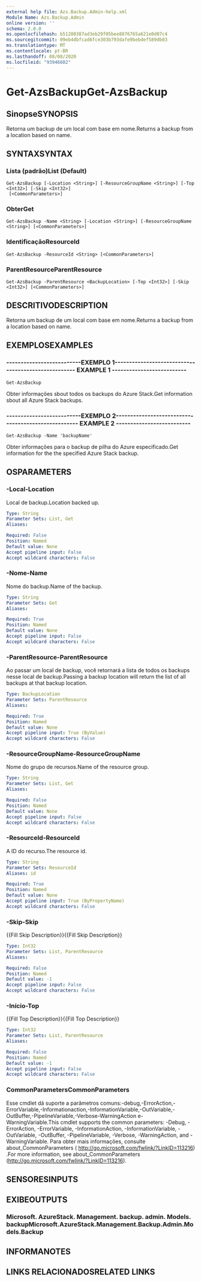 ```yaml
---
external help file: Azs.Backup.Admin-help.xml
Module Name: Azs.Backup.Admin
online version: ''
schema: 2.0.0
ms.openlocfilehash: b51280387ad3eb29f05bee8876765a621e0d07c4
ms.sourcegitcommit: 09eb4dbfcad6fce303b793dafe9bebdef589db03
ms.translationtype: MT
ms.contentlocale: pt-BR
ms.lasthandoff: 08/08/2020
ms.locfileid: "93946602"
---
```

# <span data-ttu-id="a1e78-101">Get-AzsBackup</span><span class="sxs-lookup"><span data-stu-id="a1e78-101">Get-AzsBackup</span></span>

## <span data-ttu-id="a1e78-102">Sinopse</span><span class="sxs-lookup"><span data-stu-id="a1e78-102">SYNOPSIS</span></span>
<span data-ttu-id="a1e78-103">Retorna um backup de um local com base em nome.</span><span class="sxs-lookup"><span data-stu-id="a1e78-103">Returns a backup from a location based on name.</span></span>

## <span data-ttu-id="a1e78-104">SYNTAX</span><span class="sxs-lookup"><span data-stu-id="a1e78-104">SYNTAX</span></span>

### <span data-ttu-id="a1e78-105">Lista (padrão)</span><span class="sxs-lookup"><span data-stu-id="a1e78-105">List (Default)</span></span>
```
Get-AzsBackup [-Location <String>] [-ResourceGroupName <String>] [-Top <Int32>] [-Skip <Int32>]
 [<CommonParameters>]
```

### <span data-ttu-id="a1e78-106">Obter</span><span class="sxs-lookup"><span data-stu-id="a1e78-106">Get</span></span>
```
Get-AzsBackup -Name <String> [-Location <String>] [-ResourceGroupName <String>] [<CommonParameters>]
```

### <span data-ttu-id="a1e78-107">Identificação</span><span class="sxs-lookup"><span data-stu-id="a1e78-107">ResourceId</span></span>
```
Get-AzsBackup -ResourceId <String> [<CommonParameters>]
```

### <span data-ttu-id="a1e78-108">ParentResource</span><span class="sxs-lookup"><span data-stu-id="a1e78-108">ParentResource</span></span>
```
Get-AzsBackup -ParentResource <BackupLocation> [-Top <Int32>] [-Skip <Int32>] [<CommonParameters>]
```

## <span data-ttu-id="a1e78-109">DESCRITIVO</span><span class="sxs-lookup"><span data-stu-id="a1e78-109">DESCRIPTION</span></span>
<span data-ttu-id="a1e78-110">Retorna um backup de um local com base em nome.</span><span class="sxs-lookup"><span data-stu-id="a1e78-110">Returns a backup from a location based on name.</span></span>

## <span data-ttu-id="a1e78-111">EXEMPLOS</span><span class="sxs-lookup"><span data-stu-id="a1e78-111">EXAMPLES</span></span>

### <span data-ttu-id="a1e78-112">--------------------------EXEMPLO 1--------------------------</span><span class="sxs-lookup"><span data-stu-id="a1e78-112">-------------------------- EXAMPLE 1 --------------------------</span></span>
```
Get-AzsBackup
```

<span data-ttu-id="a1e78-113">Obter informações sbout todos os backups do Azure Stack.</span><span class="sxs-lookup"><span data-stu-id="a1e78-113">Get information sbout all Azure Stack backups.</span></span>

### <span data-ttu-id="a1e78-114">--------------------------EXEMPLO 2--------------------------</span><span class="sxs-lookup"><span data-stu-id="a1e78-114">-------------------------- EXAMPLE 2 --------------------------</span></span>
```
Get-AzsBackup -Name 'backupName'
```

<span data-ttu-id="a1e78-115">Obter informações para o backup de pilha do Azure especificado.</span><span class="sxs-lookup"><span data-stu-id="a1e78-115">Get information for the the specified Azure Stack backup.</span></span>

## <span data-ttu-id="a1e78-116">OS</span><span class="sxs-lookup"><span data-stu-id="a1e78-116">PARAMETERS</span></span>

### <span data-ttu-id="a1e78-117">-Local</span><span class="sxs-lookup"><span data-stu-id="a1e78-117">-Location</span></span>
<span data-ttu-id="a1e78-118">Local de backup.</span><span class="sxs-lookup"><span data-stu-id="a1e78-118">Location backed up.</span></span>

```yaml
Type: String
Parameter Sets: List, Get
Aliases: 

Required: False
Position: Named
Default value: None
Accept pipeline input: False
Accept wildcard characters: False
```

### <span data-ttu-id="a1e78-119">-Nome</span><span class="sxs-lookup"><span data-stu-id="a1e78-119">-Name</span></span>
<span data-ttu-id="a1e78-120">Nome do backup.</span><span class="sxs-lookup"><span data-stu-id="a1e78-120">Name of the backup.</span></span>

```yaml
Type: String
Parameter Sets: Get
Aliases: 

Required: True
Position: Named
Default value: None
Accept pipeline input: False
Accept wildcard characters: False
```

### <span data-ttu-id="a1e78-121">-ParentResource</span><span class="sxs-lookup"><span data-stu-id="a1e78-121">-ParentResource</span></span>
<span data-ttu-id="a1e78-122">Ao passar um local de backup, você retornará a lista de todos os backups nesse local de backup.</span><span class="sxs-lookup"><span data-stu-id="a1e78-122">Passing a backup location will return the list of all backups at that backup location.</span></span>

```yaml
Type: BackupLocation
Parameter Sets: ParentResource
Aliases: 

Required: True
Position: Named
Default value: None
Accept pipeline input: True (ByValue)
Accept wildcard characters: False
```

### <span data-ttu-id="a1e78-123">-ResourceGroupName</span><span class="sxs-lookup"><span data-stu-id="a1e78-123">-ResourceGroupName</span></span>
<span data-ttu-id="a1e78-124">Nome do grupo de recursos.</span><span class="sxs-lookup"><span data-stu-id="a1e78-124">Name of the resource group.</span></span>

```yaml
Type: String
Parameter Sets: List, Get
Aliases: 

Required: False
Position: Named
Default value: None
Accept pipeline input: False
Accept wildcard characters: False
```

### <span data-ttu-id="a1e78-125">-ResourceId</span><span class="sxs-lookup"><span data-stu-id="a1e78-125">-ResourceId</span></span>
<span data-ttu-id="a1e78-126">A ID do recurso.</span><span class="sxs-lookup"><span data-stu-id="a1e78-126">The resource id.</span></span>

```yaml
Type: String
Parameter Sets: ResourceId
Aliases: id

Required: True
Position: Named
Default value: None
Accept pipeline input: True (ByPropertyName)
Accept wildcard characters: False
```

### <span data-ttu-id="a1e78-127">-Skip</span><span class="sxs-lookup"><span data-stu-id="a1e78-127">-Skip</span></span>
<span data-ttu-id="a1e78-128">{{Fill Skip Description}}</span><span class="sxs-lookup"><span data-stu-id="a1e78-128">{{Fill Skip Description}}</span></span>

```yaml
Type: Int32
Parameter Sets: List, ParentResource
Aliases: 

Required: False
Position: Named
Default value: -1
Accept pipeline input: False
Accept wildcard characters: False
```

### <span data-ttu-id="a1e78-129">-Início</span><span class="sxs-lookup"><span data-stu-id="a1e78-129">-Top</span></span>
<span data-ttu-id="a1e78-130">{{Fill Top Description}}</span><span class="sxs-lookup"><span data-stu-id="a1e78-130">{{Fill Top Description}}</span></span>

```yaml
Type: Int32
Parameter Sets: List, ParentResource
Aliases: 

Required: False
Position: Named
Default value: -1
Accept pipeline input: False
Accept wildcard characters: False
```

### <span data-ttu-id="a1e78-131">CommonParameters</span><span class="sxs-lookup"><span data-stu-id="a1e78-131">CommonParameters</span></span>
<span data-ttu-id="a1e78-132">Esse cmdlet dá suporte a parâmetros comuns:-debug,-ErrorAction,-ErrorVariable,-Informationaction,-InformationVariable,-OutVariable,-OutBuffer,-PipelineVariable,-Verbose-WarningAction e-WarningVariable.</span><span class="sxs-lookup"><span data-stu-id="a1e78-132">This cmdlet supports the common parameters: -Debug, -ErrorAction, -ErrorVariable, -InformationAction, -InformationVariable, -OutVariable, -OutBuffer, -PipelineVariable, -Verbose, -WarningAction, and -WarningVariable.</span></span> <span data-ttu-id="a1e78-133">Para obter mais informações, consulte about_CommonParameters ( http://go.microsoft.com/fwlink/?LinkID=113216) .</span><span class="sxs-lookup"><span data-stu-id="a1e78-133">For more information, see about_CommonParameters (http://go.microsoft.com/fwlink/?LinkID=113216).</span></span>

## <span data-ttu-id="a1e78-134">SENSORES</span><span class="sxs-lookup"><span data-stu-id="a1e78-134">INPUTS</span></span>

## <span data-ttu-id="a1e78-135">EXIBE</span><span class="sxs-lookup"><span data-stu-id="a1e78-135">OUTPUTS</span></span>

### <span data-ttu-id="a1e78-136">Microsoft. AzureStack. Management. backup. admin. Models. backup</span><span class="sxs-lookup"><span data-stu-id="a1e78-136">Microsoft.AzureStack.Management.Backup.Admin.Models.Backup</span></span>

## <span data-ttu-id="a1e78-137">INFORMA</span><span class="sxs-lookup"><span data-stu-id="a1e78-137">NOTES</span></span>

## <span data-ttu-id="a1e78-138">LINKS RELACIONADOS</span><span class="sxs-lookup"><span data-stu-id="a1e78-138">RELATED LINKS</span></span>

